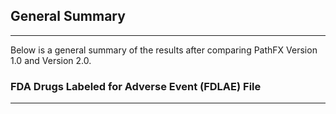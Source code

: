 ## General Summary   
---------------------------------------------------------------------------

Below is a general summary of the results after comparing PathFX Version 1.0 and Version 2.0.




### FDA Drugs Labeled for Adverse Event (FDLAE) File
___
